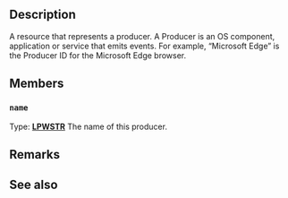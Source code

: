 ## Description

A resource that represents a producer. A Producer is an OS component, application or service that emits events. For example, “Microsoft Edge” is the Producer ID for the Microsoft Edge browser.

## Members

### `name`

Type: **[LPWSTR](https://learn.microsoft.com/windows/desktop/winprog/windows-data-types)**
The name of this producer.

## Remarks

## See also